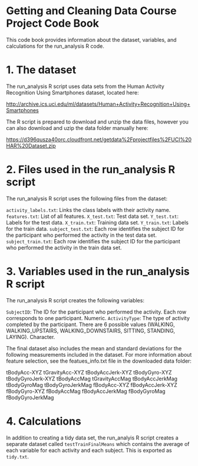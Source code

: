 # Getting and Cleaning Data Course Project Code Book
This code book provides information about the dataset, variables, and calculations for the run_analysis R code. 

# 1. The dataset 
The run_analysis R script uses data sets from the Human Activity Recognition Using
Smartphones dataset, located here:

http://archive.ics.uci.edu/ml/datasets/Human+Activity+Recognition+Using+Smartphones

The R script is prepared to download and unzip the data files, however you can also
download and uzip the data folder manually here:

https://d396qusza40orc.cloudfront.net/getdata%2Fprojectfiles%2FUCI%20HAR%20Dataset.zip

# 2. Files used in the run_analysis R script
The run_analysis R script uses the following files from the dataset:

`activity_labels.txt`: Links the class labels with their activity name.
`features.txt`: List of all features.
`X_test.txt`: Test data set.
`Y_test.txt`: Labels for the test data.
`X_train.txt`: Training data set.
`Y_train.txt`: Labels for the train data.
`subject_test.txt`: Each row identifies the subject ID for the participant who  performed the activity in the test data set.
`subject_train.txt`: Each row identifies the subject ID for the participant who performed the activity in the train data set.
  
# 3. Variables used in the run_analysis R script
The run_analysis R script creates the following variables:

`SubjectID`: The ID for the participant who performed the activity. Each row corresponds to one participant. Numeric.
`ActivityType`: The type of activity completed by the participant. There are 6 possible values (WALKING, WALKING_UPSTAIRS, WALKING_DOWNSTAIRS, SITTING, STANDING, LAYING). Character.
  
The final dataset also includes the mean and standard deviations for the following measurements included in the dataset. For more information about feature selection, see the featues_info.txt file in the downloaded data folder:
  
tBodyAcc-XYZ
tGravityAcc-XYZ
tBodyAccJerk-XYZ
tBodyGyro-XYZ
tBodyGyroJerk-XYZ
tBodyAccMag
tGravityAccMag
tBodyAccJerkMag
tBodyGyroMag
tBodyGyroJerkMag
fBodyAcc-XYZ
fBodyAccJerk-XYZ
fBodyGyro-XYZ
fBodyAccMag
fBodyAccJerkMag
fBodyGyroMag
fBodyGyroJerkMag

# 4. Calculations
In addition to creating a tidy data set, the run_analyis R script creates a separate dataset called `testTrainFinalMeans` which contains the average of each variable for each activity and each subject. This is exported as `tidy.txt`.
  
  
  
  